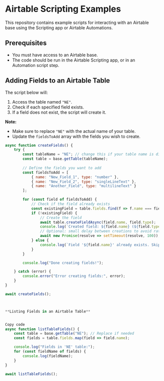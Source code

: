 # Airtable Scripting Examples

This repository contains example scripts for interacting with an Airtable base using the Scripting app or Airtable Automations.

## Prerequisites

- You must have access to an Airtable base.
- The code should be run in the Airtable Scripting app, or in an Automation script step.

## Adding Fields to an Airtable Table

The script below will:
1. Access the table named `"NE"`.
2. Check if each specified field exists.
3. If a field does not exist, the script will create it.

**Note:**  
- Make sure to replace `"NE"` with the actual name of your table.
- Update the `fieldsToAdd` array with the fields you wish to create.

```js
async function createFields() {
    try {
        const tableName = "NE"; // change this if your table name is different
        const table = base.getTable(tableName);
        
        // Define the fields you want to add
        const fieldsToAdd = [
            { name: "New_Field_1", type: "number" },
            { name: "New_Field_2", type: "singleLineText" },
            { name: "Another_Field", type: "multilineText" }
        ];

        for (const field of fieldsToAdd) {
            // Check if the field already exists
            const existingField = table.fields.find(f => f.name === field.name);
            if (!existingField) {
                // Create the field
                await table.createFieldAsync(field.name, field.type);
                console.log(`Created field: ${field.name} (${field.type})`);
                // Optional: small delay between creations to avoid rate limits
                await new Promise(resolve => setTimeout(resolve, 100));
            } else {
                console.log(`Field '${field.name}' already exists. Skipping.`);
            }
        }

        console.log("Done creating fields!");

    } catch (error) {
        console.error("Error creating fields:", error);
    }
}

await createFields();



**Listing Fields in an Airtable Table**


Copy code
async function listTableFields() {
    const table = base.getTable("NE"); // Replace if needed
    const fields = table.fields.map(field => field.name);

    console.log("Fields in 'NE' table:");
    for (const fieldName of fields) {
        console.log(fieldName);
    }
}

await listTableFields();

